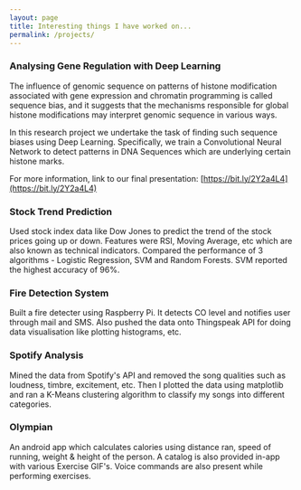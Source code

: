 ```yaml
---
layout: page
title: Interesting things I have worked on...
permalink: /projects/
---
```


### Analysing Gene Regulation with Deep Learning
The influence of genomic sequence on patterns of histone modification associated with gene expression and chromatin programming is called sequence bias, and it suggests that the mechanisms responsible for global histone modifications may interpret genomic sequence in various ways.

In this research project we undertake the task of finding such sequence biases using Deep Learning. Specifically, we train a Convolutional Neural Network to detect patterns in DNA Sequences which are underlying certain histone marks.

For more information, link to our final presentation: [https://bit.ly/2Y2a4L4](https://bit.ly/2Y2a4L4)

### Stock Trend Prediction
Used stock index data like Dow Jones to predict the trend of the stock prices going up or down. Features were RSI, Moving Average, etc which are also known as technical indicators. Compared the performance of 3 algorithms - Logistic Regression, SVM and Random Forests. SVM reported the highest accuracy of 96%.

### Fire Detection System
Built a fire detecter using Raspberry Pi. It detects CO level and notifies user through mail and SMS. Also pushed the data onto Thingspeak API for doing data visualisation like plotting histograms, etc. 

### Spotify Analysis
Mined the data from Spotify's API and removed the song qualities such as loudness, timbre, excitement, etc. Then I plotted the data using matplotlib and ran a K-Means clustering algorithm to classify my songs into different categories. 

### Olympian
An android app which calculates calories using distance ran, speed of running, weight & height of the person. A catalog is also provided in-app with various Exercise GIF's. Voice commands are also present while performing exercises.
